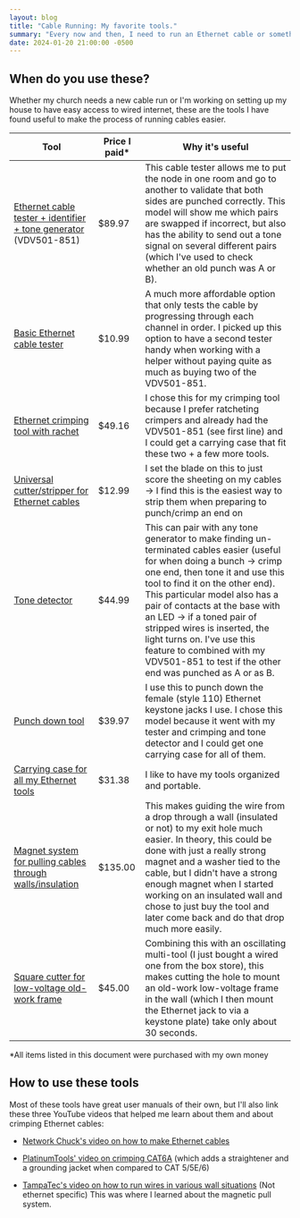 ```yaml
---
layout: blog
title: "Cable Running: My favorite tools."
summary: "Every now and then, I need to run an Ethernet cable or something in/through the walls. These are the tools I have found useful for this."
date: 2024-01-20 21:00:00 -0500
---
```




## When do you use these?

Whether my church needs a new cable run or I'm working on setting up my house to have easy access to wired internet, these are the tools I have found useful to make the process of running cables easier.

| Tool | Price I paid* | Why it's useful |
| --- | --- | --- |
| [Ethernet cable tester + identifier + tone generator](https://www.amazon.com/gp/product/B085LPN71C) (VDV501-851) | $89.97 | This cable tester allows me to put the node in one room and go to another to validate that both sides are punched correctly. This model will show me which pairs are swapped if incorrect, but also has the ability to send out a tone signal on several different pairs (which I've used to check whether an old punch was A or B). |
| [Basic Ethernet cable tester](https://www.amazon.com/gp/product/B072LJYHKP) | $10.99 | A much more affordable option that only tests the cable by progressing through each channel in order. I picked up this option to have a second tester handy when working with a helper without paying quite as much as buying two of the VDV501-851. |
| [Ethernet crimping tool with rachet](https://www.amazon.com/gp/product/B076MGPQZQ) | $49.16 | I chose this for my crimping tool because I prefer ratcheting crimpers and already had the VDV501-851 (see first line) and I could get a carrying case that fit these two + a few more tools. |
| [Universal cutter/stripper for Ethernet cables](https://www.amazon.com/gp/product/B000HRWOTQ) | $12.99 | I set the blade on this to just score the sheeting on my cables -> I find this is the easiest way to strip them when preparing to punch/crimp an end on |
| [Tone detector](https://www.amazon.com/gp/product/B07ZWCM8L5) | $44.99 | This can pair with any tone generator to make finding un-terminated cables easier (useful for when doing a bunch -> crimp one end, then tone it and use this tool to find it on the other end). This particular model also has a pair of contacts at the base with an LED -> if a toned pair of stripped wires is inserted, the light turns on. I've use this feature to combined with my VDV501-851 to test if the other end was punched as A or as B. |
| [Punch down tool](https://www.amazon.com/gp/product/B08J2DN6HC) | $39.97 | I use this to punch down the female (style 110) Ethernet keystone jacks I use. I chose this model because it went with my tester and crimping and tone detector and I could get one carrying case for all of them. |
| [Carrying case for all my Ethernet tools](https://www.amazon.com/gp/product/B0BMP5YH78/ref=ppx_yo_dt_b_search_asin_title?ie=UTF8&th=1) | $31.38 | I like to have my tools organized and portable. |
| [Magnet system for pulling cables through walls/insulation](https://www.amazon.com/gp/product/B00MW9A8AY) | $135.00 | This makes guiding the wire from a drop through a wall (insulated or not) to my exit hole much easier. In theory, this could be done with just a really strong magnet and a washer tied to the cable, but I didn't have a strong enough magnet when I started working on an insulated wall and chose to just buy the tool and later come back and do that drop much more easily. |
| [Square cutter for low-voltage old-work frame](https://www.amazon.com/gp/product/B074ZP362W) | $45.00 | Combining this with an oscillating multi-tool (I just bought a wired one from the box store), this makes cutting the hole to mount an old-work low-voltage frame in the wall (which I then mount the Ethernet jack to via a keystone plate) take only about 30 seconds. |


*All items listed in this document were purchased with my own money

## How to use these tools

Most of these tools have great user manuals of their own, but I'll also link these three YouTube videos that helped me learn about them and about crimping Ethernet cables:

* [Network Chuck's video on how to make Ethernet cables](https://www.youtube.com/watch?v=y8h5qY3zwic&ab_channel=NetworkChuck)

* [PlatinumTools' video on crimping CAT6A](https://www.youtube.com/watch?v=j7eZdize-p4&t=94s&ab_channel=PlatinumTools) (which adds a straightener and a grounding jacket when compared to CAT 5/5E/6)

* [TampaTec's video on how to run wires in various wall situations](https://www.youtube.com/watch?v=0cNC4AN_us4&ab_channel=TampaTec) (Not ethernet specific) This was where I learned about the magnetic pull system.